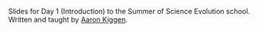Slides for Day 1 (Introduction) to the Summer of Science Evolution school. Written and taught by [Aaron Kiggen](https://github.com/aaronkiggen). 

